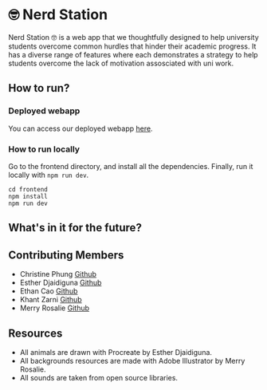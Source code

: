 # 🤓 Nerd Station

Nerd Station 🤓 is a web app that we thoughtfully designed to help university students overcome common hurdles that hinder their academic progress. It has a diverse range of features where each demonstrates a strategy to help students overcome the lack of motivation assosciated with uni work.

## How to run?

### Deployed webapp

You can access our deployed webapp [here](https://gdsc-hackathon-2023.web.app/).

### How to run locally

Go to the frontend directory, and install all the dependencies. Finally, run it locally with `npm run dev`.

```
cd frontend
npm install
npm run dev
```

## What's in it for the future?

## Contributing Members

- Christine Phung [Github](https://github.com/Christin322)
- Esther Djaidiguna [Github](https://github.com/ashtherz)
- Ethan Cao [Github](https://github.com/EKTC)
- Khant Zarni [Github](https://github.com/Leo-Zarni01)
- Merry Rosalie [Github](https://github.com/MerryRosalie)

## Resources

- All animals are drawn with Procreate by Esther Djaidiguna.
- All backgrounds resources are made with Adobe Illustrator by Merry Rosalie.
- All sounds are taken from open source libraries.
